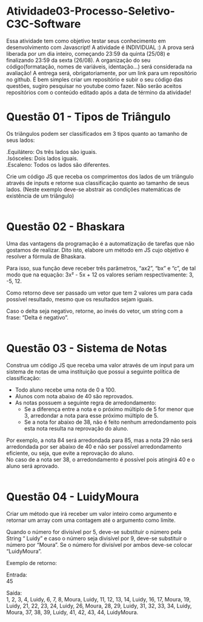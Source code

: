 # Atividade03-Processo-Seletivo-C3C-Software
Essa atividade tem como objetivo testar seus conhecimento em desenvolvimento com Javascript!  A atividade é INDIVIDUAL :)  A prova será liberada por um dia inteiro, começando 23:59 da quinta (25/08) e finalizando 23:59 da sexta (26/08).  A organização do seu código(formatação, nomes de variáveis, identação...) será considerada na avaliação!  A entrega será, obrigatoriamente, por um link para um repositório no github. É bem simples criar um repositório e subir o seu código das questões, sugiro pesquisar no youtube como fazer.  Não serão aceitos repositórios com o conteúdo editado após a data de término da atividade!

# Questão 01 - Tipos de Triângulo
Os triângulos podem ser classificados em 3 tipos quanto ao tamanho de seus lados:<br> 

.Equilátero: Os três lados são iguais.<br>
.Isósceles: Dois lados iguais.<br>
.Escaleno: Todos os lados são diferentes.<br>

Crie um código JS que receba os comprimentos dos lados de um triângulo através de inputs e retorne sua classificação quanto ao tamanho de seus lados. (Neste exemplo deve-se abstrair as condições matemáticas de existência de um triângulo)<br><br>

# Questão 02 - Bhaskara
Uma das vantagens da programação é a automatização de tarefas que não gostamos de realizar. Dito isto, elabore um método em JS cujo objetivo é resolver a fórmula de Bhaskara.<br> 

Para isso, sua função deve receber três parâmetros, “ax2”, “bx” e “c”, de tal modo que na equação: 3x² - 5x + 12 os valores seriam respectivamente: 3, -5, 12.<br> 

Como retorno deve ser passado um vetor que tem 2 valores um para cada possível resultado, mesmo que os resultados sejam iguais.<br>

Caso o delta seja negativo, retorne, ao invés do vetor, um string com a frase: “Delta é negativo”.<br><br>

# Questão 03 - Sistema de Notas
Construa um código JS que receba uma valor através de um input para um sistema de notas de uma instituição que possui a seguinte política de classificação:<br> 

* Todo aluno recebe uma nota de 0 a 100.<br> 
* Alunos com nota abaixo de 40 são reprovados.<br> 
* As notas possuem a seguinte regra de arredondamento:<br> 
	* Se a diferença entre a nota e o próximo múltiplo de 5 for menor que 3, arredondar a nota para esse próximo múltiplo de 5.<br> 
	* Se a nota for abaixo de 38, não é feito nenhum arredondamento pois esta nota resulta na reprovação do aluno.<br> 

Por exemplo, a nota 84 será arredondada para 85, mas a nota 29 não será arredondada por ser abaixo de 40 e não ser possível arredondamento eficiente, ou seja, que evite a reprovação do aluno.<br>
No caso de a nota ser 38, o arredondamento é possível pois atingirá 40 e o aluno será aprovado.<br><br>

# Questão 04 - LuidyMoura
Criar um método que irá receber um valor inteiro como argumento e retornar um array com uma contagem até o argumento como limite.<br>

Quando o número for divisível por 5, deve-se substituir o número pela String “ Luidy” e caso o número seja divisível por 9, deve-se substituir o número por  “Moura”.
Se o número for divisível por ambos deve-se colocar “LuidyMoura”.<br>

Exemplo de retorno:<br>

Entrada:<br>
45<br>

Saída:<br>
1, 2, 3, 4, Luidy, 6, 7, 8, Moura, Luidy, 11, 12, 13, 14, Luidy, 16, 17, Moura, 19, Luidy, 21, 22, 23, 24, Luidy, 26, Moura, 28, 29, Luidy, 31, 32, 33, 34, Luidy, Moura, 37, 38, 39, Luidy, 41, 42, 43, 44, LuidyMoura.